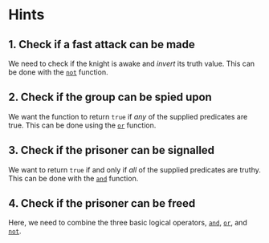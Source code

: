# Hints

## 1. Check if a fast attack can be made

We need to check if the knight is awake and _invert_ its truth value. This can be done with the [`not`][not] function.

## 2. Check if the group can be spied upon

We want the function to return `true` if _any_ of the supplied predicates are true. This can be done using the [`or`][or] function.

## 3. Check if the prisoner can be signalled

We want to return `true` if and only if _all_ of the supplied predicates are truthy. This can be done with the [`and`][and] function.

## 4. Check if the prisoner can be freed

Here, we need to combine the three basic logical operators, [`and`][and], [`or`][or], and [`not`][not].

[not]: https://clojuredocs.org/clojure.core/not
[or]: https://clojuredocs.org/clojure.core/or
[and]: https://clojuredocs.org/clojure.core/and